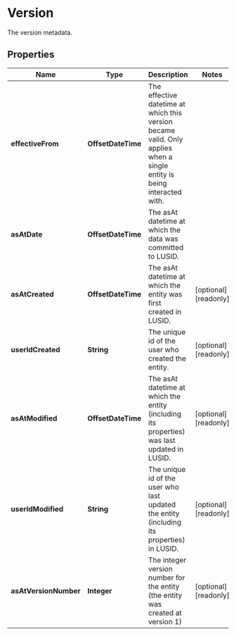 

# Version

The version metadata.

## Properties

Name | Type | Description | Notes
------------ | ------------- | ------------- | -------------
**effectiveFrom** | **OffsetDateTime** | The effective datetime at which this version became valid. Only applies when a single entity is being interacted with. | 
**asAtDate** | **OffsetDateTime** | The asAt datetime at which the data was committed to LUSID. | 
**asAtCreated** | **OffsetDateTime** | The asAt datetime at which the entity was first created in LUSID. |  [optional] [readonly]
**userIdCreated** | **String** | The unique id of the user who created the entity. |  [optional] [readonly]
**asAtModified** | **OffsetDateTime** | The asAt datetime at which the entity (including its properties) was last updated in LUSID. |  [optional] [readonly]
**userIdModified** | **String** | The unique id of the user who last updated the entity (including its properties) in LUSID. |  [optional] [readonly]
**asAtVersionNumber** | **Integer** | The integer version number for the entity (the entity was created at version 1) |  [optional] [readonly]



